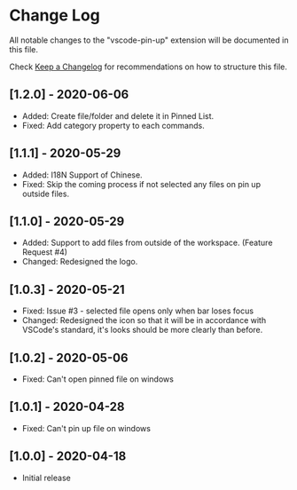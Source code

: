# Change Log

All notable changes to the "vscode-pin-up" extension will be documented in this file.

Check [Keep a Changelog](http://keepachangelog.com/) for recommendations on how to structure this file.

## [1.2.0] - 2020-06-06

- Added: Create file/folder and delete it in Pinned List.
- Fixed: Add category property to each commands.

## [1.1.1] - 2020-05-29

- Added: I18N Support of Chinese.
- Fixed: Skip the coming process if not selected any files on pin up outside files.

## [1.1.0] - 2020-05-29

- Added: Support to add files from outside of the workspace. (Feature Request #4)
- Changed: Redesigned the logo.

## [1.0.3] - 2020-05-21

- Fixed: Issue #3 - selected file opens only when bar loses focus
- Changed: Redesigned the icon so that it will be in accordance with VSCode's standard, it's looks should be more clearly than before.

## [1.0.2] - 2020-05-06

- Fixed: Can't open pinned file on windows

## [1.0.1] - 2020-04-28

- Fixed: Can't pin up file on windows

## [1.0.0] - 2020-04-18

- Initial release